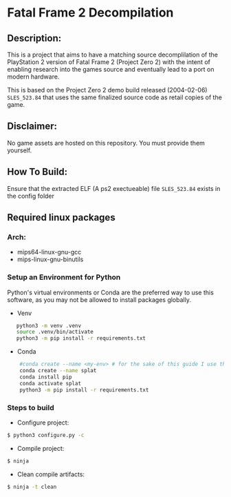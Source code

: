# Fatal Frame 2 Decompilation
## Description:
This is a project that aims to have a matching source decomplilation of the PlayStation 2 version of Fatal Frame 2 (Project Zero 2) with the intent of enabling research into the games source and eventually lead to a port on modern hardware.

This is based on the Project Zero 2 demo build released (2004-02-06) `SLES_523.84` that uses the same finalized source code as retail copies of the game.

## Disclaimer:
No game assets are hosted on this repository. You must provide them yourself.


## How To Build:
Ensure that the extracted ELF (A ps2 exectueable) file `SLES_523.84` exists in the config folder

## Required linux packages
### Arch:
- mips64-linux-gnu-gcc
- mips-linux-gnu-binutils


### Setup an Environment for Python
Python's virtual environments or Conda are the preferred way to use this software, as you may not be allowed to install packages globally. 

- Venv
 ```bash
    python3 -m venv .venv
    source .venv/bin/activate
    python3 -m pip install -r requirements.txt
 ```

- Conda 
```bash
    #conda create --name <my-env> # for the sake of this guide I use the name splat
    conda create --name splat
    conda install pip
    conda activate splat
    python3 -m pip install -r requirements.txt
```

### Steps to build 

- Configure project:

```bash
$ python3 configure.py -c
```

- Compile project:

```bash
$ ninja
```

- Clean compile artifacts:

```bash
$ ninja -t clean
```